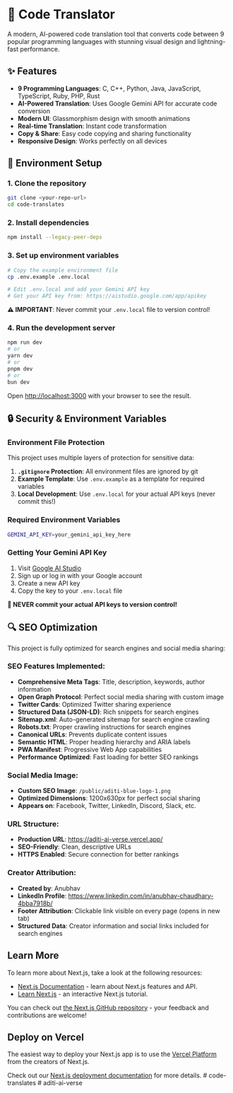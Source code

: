# 🚀 Code Translator

A modern, AI-powered code translation tool that converts code between 9 popular programming languages with stunning visual design and lightning-fast performance.

## ✨ Features

- **9 Programming Languages**: C, C++, Python, Java, JavaScript, TypeScript, Ruby, PHP, Rust
- **AI-Powered Translation**: Uses Google Gemini API for accurate code conversion
- **Modern UI**: Glassmorphism design with smooth animations
- **Real-time Translation**: Instant code transformation
- **Copy & Share**: Easy code copying and sharing functionality
- **Responsive Design**: Works perfectly on all devices

## 🔧 Environment Setup

### 1. Clone the repository
```bash
git clone <your-repo-url>
cd code-translates
```

### 2. Install dependencies
```bash
npm install --legacy-peer-deps
```

### 3. Set up environment variables
```bash
# Copy the example environment file
cp .env.example .env.local

# Edit .env.local and add your Gemini API key
# Get your API key from: https://aistudio.google.com/app/apikey
```

**⚠️ IMPORTANT**: Never commit your `.env.local` file to version control!

### 4. Run the development server

```bash
npm run dev
# or
yarn dev
# or
pnpm dev
# or
bun dev
```

Open [http://localhost:3000](http://localhost:3000) with your browser to see the result.

## 🔒 Security & Environment Variables

### Environment File Protection
This project uses multiple layers of protection for sensitive data:

1. **`.gitignore` Protection**: All environment files are ignored by git
2. **Example Template**: Use `.env.example` as a template for required variables
3. **Local Development**: Use `.env.local` for your actual API keys (never commit this!)

### Required Environment Variables
```bash
GEMINI_API_KEY=your_gemini_api_key_here
```

### Getting Your Gemini API Key
1. Visit [Google AI Studio](https://aistudio.google.com/app/apikey)
2. Sign up or log in with your Google account
3. Create a new API key
4. Copy the key to your `.env.local` file

**🚨 NEVER commit your actual API keys to version control!**

## 🔍 SEO Optimization

This project is fully optimized for search engines and social media sharing:

### SEO Features Implemented:
- **Comprehensive Meta Tags**: Title, description, keywords, author information
- **Open Graph Protocol**: Perfect social media sharing with custom image
- **Twitter Cards**: Optimized Twitter sharing experience
- **Structured Data (JSON-LD)**: Rich snippets for search engines
- **Sitemap.xml**: Auto-generated sitemap for search engine crawling
- **Robots.txt**: Proper crawling instructions for search engines
- **Canonical URLs**: Prevents duplicate content issues
- **Semantic HTML**: Proper heading hierarchy and ARIA labels
- **PWA Manifest**: Progressive Web App capabilities
- **Performance Optimized**: Fast loading for better SEO rankings

### Social Media Image:
- **Custom SEO Image**: `/public/aditi-blue-logo-1.png`
- **Optimized Dimensions**: 1200x630px for perfect social sharing
- **Appears on**: Facebook, Twitter, LinkedIn, Discord, Slack, etc.

### URL Structure:
- **Production URL**: https://aditi-ai-verse.vercel.app/
- **SEO-Friendly**: Clean, descriptive URLs
- **HTTPS Enabled**: Secure connection for better rankings

### Creator Attribution:
- **Created by**: Anubhav
- **LinkedIn Profile**: https://www.linkedin.com/in/anubhav-chaudhary-4bba7918b/
- **Footer Attribution**: Clickable link visible on every page (opens in new tab)
- **Structured Data**: Creator information and social links included for search engines

## Learn More

To learn more about Next.js, take a look at the following resources:

- [Next.js Documentation](https://nextjs.org/docs) - learn about Next.js features and API.
- [Learn Next.js](https://nextjs.org/learn) - an interactive Next.js tutorial.

You can check out [the Next.js GitHub repository](https://github.com/vercel/next.js) - your feedback and contributions are welcome!

## Deploy on Vercel

The easiest way to deploy your Next.js app is to use the [Vercel Platform](https://vercel.com/new?utm_medium=default-template&filter=next.js&utm_source=create-next-app&utm_campaign=create-next-app-readme) from the creators of Next.js.

Check out our [Next.js deployment documentation](https://nextjs.org/docs/app/building-your-application/deploying) for more details.
#   c o d e - t r a n s l a t e s 
 
 #   a d i t i - a i - v e r s e 
 
 